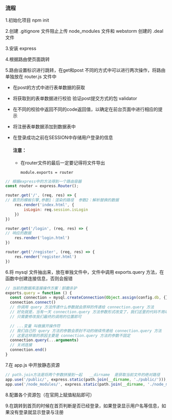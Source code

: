 ### 流程

1.初始化项目  npm init 

2.创建 .gitignore 文件阻止上传 node_modules 文件和 webstorm 创建的 .deal 文件

3.安装 express

4.根据路由使页面跳转

5.路由设置标识进行跳转，在get和post 不同的方式中可以进行两次操作，将路由单独放在 router.js  文件中

- 在post的方式中进行表单数据的获取

- 将获取到的表单数据进行校验   验证post提交方式的包    validator

- 在不同的校验中返回不同的code返回值，以确定在前台页面中进行相应的提示

- 将注册表单数据添加到数据表中

- 在登录成功之前在SESSION中存储用户登录的信息  

  #### 注意：

  - 在router文件的最后一定要记得将文件导出

    `module.exports = router`

```javascript 
// 根据express中的方法得到一个路由容器
const router = express.Router();

router.get('/', (req, res) => {
// 首页的模板引擎,参数1：渲染的路径  参数2：解析替换的数据
	res.render('index.html', {
		isLogin: req.session.isLogin
	})
})

router.get('/login', (req, res) => {
// 响应的数据
	res.render('login.html')
})

router.get('/register', (req, res) => {
	res.render('register.html')
})
```

6.将 mysql 文件抽出来，放在单独文件中，文件中调用 exports.query 方法，在函数中创建连接信息，否则会报错

```javascript
// 当前的数据库连接操作方案：卸磨杀驴
exports.query = function () {
  const connection = mysql.createConnection(Object.assign(config.db, {}))  
  connection.connect()
  // 你调用 query 方法传递什么参数就会原样的传递给 connection.query 方法
  // 好处就是，当有一天 connection.query 方法参数形式改变了，我们这里的代码不用动
  // 只需要修改我们最终的调用的位置即可

  // ...变量 叫做展开操作符
  // 我们自己的 query 方法的参数会原封不动的继续传递给 connection.query 方法
  // 这里这样做的原因主要是 connection.query 方法的参数不固定
  connection.query(...arguments)
  // 关闭连接
  connection.end()
}
```

7.在 app.js 中开放静态资源

```javascript
// path.join方法是将两个参数拼接到一起   __dirname  是获取当前文件的绝对路径   express.static 是开放资源的方法
app.use('/public/', express.static(path.join(__dirname, './public/')));
app.use('/node_modules/', express.static(path.join(__dirname, './node_modules/')));
```

8.配置各个资源包（在官网上赋值粘贴即可）

9.在跳转到首页的时候在首页判断是否已经登录，如果登录显示用户名等信息，如果没有登录就显示登录与注册







